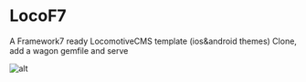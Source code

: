 # LocoF7
A Framework7 ready LocomotiveCMS template (ios&amp;android themes)
Clone, add a wagon gemfile and serve

![alt](http://g.recordit.co/9CERYWgiYQ.gif)
